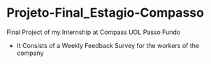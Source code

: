# Projeto-Final_Estagio-Compasso

Final Project of my Internship at Compass UOL Passo Fundo

- It Consists of a Weekly Feedback Survey for the workers of the company
